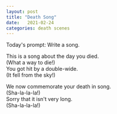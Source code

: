 ```yaml
---
layout: post
title: "Death Song"
date:   2021-02-24
categories: death scenes
---
```

Today's prompt: Write a song.

This is a song about the day you died.   
(What a way to die!)    
You got hit by a double-wide.   
(It fell from the sky!)   

We now commemorate your death in song.      
(Sha-la-la-la!)   
Sorry that it isn't very long.   
(Sha-la-la-la!)
